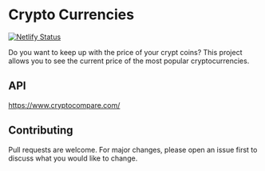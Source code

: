 # Crypto Currencies

[![Netlify Status](https://api.netlify.com/api/v1/badges/de5e406b-3138-4cbf-889c-a3859754e84b/deploy-status)](https://crypto-erick-sk.netlify.app)

Do you want to keep up with the price of your crypt coins?
This project allows you to see the current price of the most popular cryptocurrencies.

## API

https://www.cryptocompare.com/

## Contributing

Pull requests are welcome. For major changes, please open an issue first to discuss what you would like to change.
